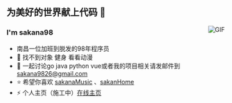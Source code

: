 ## 为美好的世界献上代码 👋
<img align="right" alt="GIF" src="https://raw.githubusercontent.com/JoeyBling/JoeyBling/master/pic/pusheencode.gif" />

### I'm sakana98

- 南昌一位加班到脱发的98年程序员
- 🌱 找不到对象 健身 看看动漫
- 💬 一起讨论go java python vue或者我的项目相关请发邮件到[sakana9826@gmail.com](mailto:sakana9826@gmail.com)
- ⭐ 希望你喜欢 [sakanaMusic](https://github.com/sakana9826/sakanaMusic) 、[sakanHome](https://github.com/sakana9826/home)
- ⚡ 个人主页（施工中）[在线主页](http://121.199.165.226:8080/home/)
